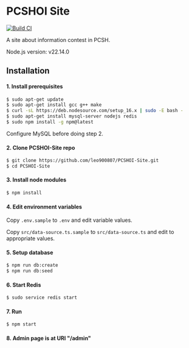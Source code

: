 # PCSHOI Site

[![Build CI](https://github.com/leo900807/PCSHOI-Site/actions/workflows/Build-CI.yml/badge.svg)](https://github.com/leo900807/PCSHOI-Site/actions/workflows/Build-CI.yml)

A site about information contest in PCSH.  

Node.js version: v22.14.0

## Installation

#### 1. Install prerequisites

```bash
$ sudo apt-get update
$ sudo apt-get install gcc g++ make
$ curl -sL https://deb.nodesource.com/setup_16.x | sudo -E bash -
$ sudo apt-get install mysql-server nodejs redis
$ sudo npm install -g npm@latest
```

Configure MySQL before doing step 2.

#### 2. Clone PCSHOI-Site repo

```bash
$ git clone https://github.com/leo900807/PCSHOI-Site.git
$ cd PCSHOI-Site
```

#### 3. Install node modules

```bash
$ npm install
```

#### 4. Edit environment variables

Copy `.env.sample` to `.env` and edit variable values.  

Copy `src/data-source.ts.sample` to `src/data-source.ts` and edit to appropriate values.

#### 5. Setup database

```bash
$ npm run db:create
$ npm run db:seed
```

#### 6. Start Redis

```bash
$ sudo service redis start
```

#### 7. Run

```bash
$ npm start
```

#### 8. Admin page is at URI "/admin"
